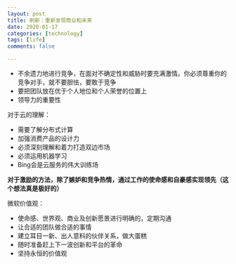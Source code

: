 ```yaml
---
layout: post
title: 刷新：重新发现商业和未来
date: 2020-01-17
categories: [technology]
tags: [life]
comments: false

---
```




- 不余遗力地进行竞争，在面对不确定性和威胁时要充满激情。你必须尊重你的竞争对手，就不要胆怯，要敢于竞争
- 要把团队放在优于个人地位和个人荣誉的位置上
- 领导力的重要性



对于云的理解：

- 需要了解分布式计算
- 加强消费产品的设计力
- 必须深刻理解和着力打造双边市场
- 必须运用机器学习
- Bing会是云服务的伟大训练场



**对于激励的方法，除了嫉妒和竞争热情，通过工作的使命感和自豪感实现领先（这个想法真是极好的）**



微软价值观：

- 使命感、世界观、商业及创新愿景进行明确的，定期沟通
- 让合适的团队做合适的事情
- 建立耳目一新、出人意料的伙伴关系，做大蛋糕
- 随时准备赶上下一波创新和平台的革命
- 坚持永恒的价值观

















